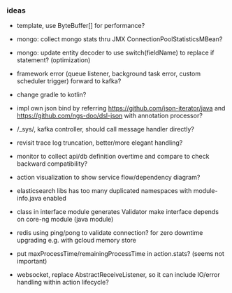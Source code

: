 ### ideas
* template, use ByteBuffer[] for performance?
* mongo: collect mongo stats thru JMX ConnectionPoolStatisticsMBean?
* mongo: update entity decoder to use switch(fieldName) to replace if statement? (optimization)
* framework error (queue listener, background task error, custom scheduler trigger) forward to kafka?

* change gradle to kotlin?
* impl own json bind by referring https://github.com/json-iterator/java and https://github.com/ngs-doo/dsl-json with annotation processor?

* /_sys/, kafka controller, should call message handler directly?
* revisit trace log truncation, better/more elegant handling?
* monitor to collect api/db definition overtime and compare to check backward compatibility?
* action visualization to show service flow/dependency diagram?

* elasticsearch libs has too many duplicated namespaces with module-info.java enabled
* class in interface module generates Validator make interface depends on core-ng module (java module)

* redis using ping/pong to validate connection? for zero downtime upgrading e.g. with gcloud memory store
* put maxProcessTime/remainingProcessTime in action.stats? (seems not important)
* websocket, replace AbstractReceiveListener, so it can include IO/error handling within action lifecycle?

